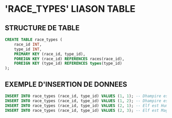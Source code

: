 # 'RACE_TYPES' LIASON TABLE

## STRUCTURE DE TABLE

```sql
CREATE TABLE race_types (
    race_id INT,
    type_id INT,
    PRIMARY KEY (race_id, type_id),
    FOREIGN KEY (race_id) REFERENCES races(race_id),
    FOREIGN KEY (type_id) REFERENCES types(type_id)
);
```

## EXEMPLE D'INSERTION DE DONNEES

```sql
INSERT INTO race_types (race_id, type_id) VALUES (1, 1); -- Dhampire est Humanoide
INSERT INTO race_types (race_id, type_id) VALUES (1, 2); -- Dhampire est Mort-vivant
INSERT INTO race_types (race_id, type_id) VALUES (2, 1); -- Elf est Humanoide
INSERT INTO race_types (race_id, type_id) VALUES (2, 3); -- Elf est Magique
```
